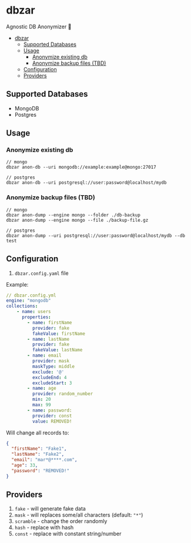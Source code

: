 # dbzar

Agnostic DB Anonymizer 👻

- [dbzar](#dbzar)
  - [Supported Databases](#supported-databases)
  - [Usage](#usage)
    - [Anonymize existing db](#anonymize-existing-db)
    - [Anonymize backup files (TBD)](#anonymize-backup-files-tbd)
  - [Configuration](#configuration)
  - [Providers](#providers)

## Supported Databases

- MongoDB
- Postgres

## Usage

### Anonymize existing db

```
// mongo
dbzar anon-db --uri mongodb://example:example@mongo:27017

// postgres
dbzar anon-db --uri postgresql://user:password@localhost/mydb
```

### Anonymize backup files (TBD)

```
// mongo
dbzar anon-dump --engine mongo --folder ./db-backup
dbzar anon-dump --engine mongo --file ./backup-file.gz

// postgres
dbzar anon-dump --uri postgresql://user:password@localhost/mydb --db test
```

## Configuration

1. `dbzar.config.yaml` file

Example:

```yaml
// dbzar.config.yml
engine: "mongodb"
collections:
    - name: users
      properties:
        - name: firstName
          provider: fake
          fakeValue: firstName
        - name: lastName
          provider: fake
          fakeValue: lastName
        - name: email
          provider: mask
          maskType: middle
          exclude: '@'
          excludeEnd: 4
          excludeStart: 3
        - name: age
          provider: random_number
          min: 20
          max: 99
        - name: password:
          provider: const
          value: REMOVED!
```

Will change all records to:

```json
{
  "firstName": "Fake1",
  "lastName": "Fake2",
  "email": "mar*@****.com",
  "age": 33,
  "password": "REMOVED!"
}
```

## Providers

1. `fake` - will generate fake data
2. `mask` - will replaces some/all characters (default: `"*"`)
3. `scramble` - change the order randomly
4. `hash` - replace with hash
5. `const` - replace with constant string/number
